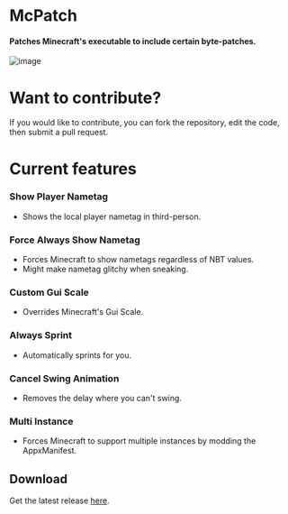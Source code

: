# McPatch
#### Patches Minecraft's executable to include certain byte-patches. 

![image](https://user-images.githubusercontent.com/95504366/213473356-f41091ee-0f88-4bc0-8f56-9415365c4bf7.png)
# Want to contribute?
If you would like to contribute, you can fork the repository, edit the code, then submit a pull request.

# Current features

### Show Player Nametag 
- Shows the local player nametag in third-person.
### Force Always Show Nametag
- Forces Minecraft to show nametags regardless of NBT values.
- Might make nametag glitchy when sneaking.
### Custom Gui Scale
- Overrides Minecraft's Gui Scale.
### Always Sprint 
- Automatically sprints for you.
### Cancel Swing Animation 
- Removes the delay where you can't swing. 
### Multi Instance 
- Forces Minecraft to support multiple instances by modding the AppxManifest.

## Download
Get the latest release <a href="https://github.com/VastraKai/McPatch/releases/latest/download/McPatch.exe">here</a>.
